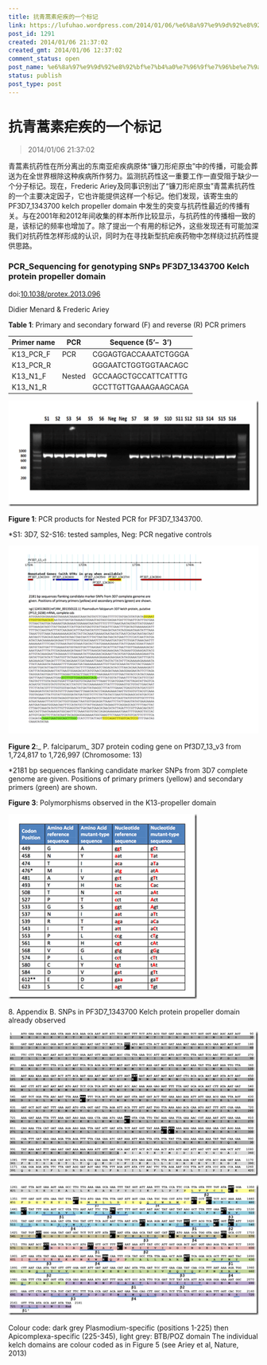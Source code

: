 ```yaml
---
title: 抗青蒿素疟疾的一个标记
link: https://lufuhao.wordpress.com/2014/01/06/%e6%8a%97%e9%9d%92%e8%92%bf%e7%b4%a0%e7%96%9f%e7%96%be%e7%9a%84%e4%b8%80%e4%b8%aa%e6%a0%87%e8%ae%b0/
post_id: 1291
created: 2014/01/06 21:37:02
created_gmt: 2014/01/06 12:37:02
comment_status: open
post_name: %e6%8a%97%e9%9d%92%e8%92%bf%e7%b4%a0%e7%96%9f%e7%96%be%e7%9a%84%e4%b8%80%e4%b8%aa%e6%a0%87%e8%ae%b0
status: publish
post_type: post
---
```


# 抗青蒿素疟疾的一个标记

> 2014/01/06 21:37:02

青蒿素抗药性在所分离出的东南亚疟疾病原体“镰刀形疟原虫”中的传播，可能会葬送为在全世界根除这种疾病所作努力。监测抗药性这一重要工作一直受阻于缺少一个分子标记。现在，Frederic Ariey及同事识别出了“镰刀形疟原虫”青蒿素抗药性的一个主要决定因子，它也许能提供这样一个标记。他们发现，该寄生虫的PF3D7_1343700 kelch propeller domain 中发生的突变与抗药性最近的传播有关。与在2001年和2012年间收集的样本所作比较显示，与抗药性的传播相一致的是，该标记的频率也增加了。除了提出一个有用的标记外，这些发现还有可能加深我们对抗药性怎样形成的认识，同时为在寻找新型抗疟疾药物中怎样绕过抗药性提供思路。

### PCR_Sequencing for genotyping SNPs PF3D7_1343700 Kelch protein propeller domain 

doi:[10.1038/protex.2013.096](http://dx.doi.org/10.1038/protex.2013.096)

Didier Menard & Frederic Ariey

 

**Table 1**: Primary and secondary forward (F) and reverse (R) PCR primers 

| Primer name | PCR | Sequence (5’–  3’) |
| ----------- | --- | ------------------ |
| K13_PCR_F   | PCR | CGGAGTGACCAAATCTGGGA |
| K13_PCR_R   |     | GGGAATCTGGTGGTAACAGC |
| K13_N1_F    | Nested | GCCAAGCTGCCATTCATTTG |
| K13_N1_R    |        | GCCTTGTTGAAAGAAGCAGA |

 

![20140106-213702-0001](/assets/images/20140106-213702-0001.jpg)

**Figure 1**: PCR products for Nested PCR for PF3D7_1343700. 

\*S1: 3D7, S2-S16: tested samples, Neg: PCR negative controls 

![20140106-213702-0002](/assets/images/20140106-213702-0002.jpg)

**Figure 2**:_ P. falciparum_ 3D7 protein coding gene on Pf3D7_13_v3 from 1,724,817 to 1,726,997 (Chromosome: 13) 

*2181 bp sequences flanking candidate marker SNPs from 3D7 complete genome are given. Positions of primary primers (yellow) and secondary primers (green) are shown. 

**Figure 3**: Polymorphisms observed in the K13-propeller domain 

![20140106-213702-0003](/assets/images/20140106-213702-0003.jpg)

8\. Appendix B. SNPs in PF3D7_1343700 Kelch protein propeller domain already observed 

![20140106-213702-0004](/assets/images/20140106-213702-0004.jpg)

![20140106-213702-0005](/assets/images/20140106-213702-0005.jpg)

Colour code: dark grey Plasmodium-specific (positions 1-225) then Apicomplexa-specific (225-345), light grey: BTB/POZ domain The individual kelch domains are colour coded as in Figure 5 (see Ariey et al, Nature, 2013)

